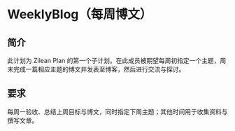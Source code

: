 # WeeklyBlog（每周博文）
## 简介
此计划为 Zilean Plan 的第一个子计划。在此成员被期望每周初指定一个主题，周末完成一篇相应主题的博文并发表至博客，然后进行交流与探讨。
## 要求
每周一验收、总结上周目标与博文，同时指定下周主题；其他时间用于收集资料与撰写文章。
